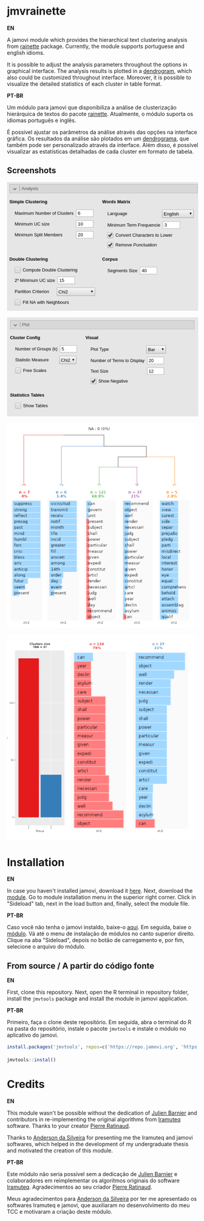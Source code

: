 # jmvrainette
**EN**

A jamovi module which provides the hierarchical text clustering analysis from [rainette](https://github.com/juba/rainette) package. Currently, the module supports portuguese and english idioms.

It is possible to adjust the analysis parameters throughout the options in graphical interface. The analysis results is plotted in a [dendrogram](https://en.wikipedia.org/wiki/Dendrogram), which also could be customized throughout interface. Moreover, it is possible to visualize the detailed statistics of each cluster in table format.

**PT-BR**

Um módulo para jamovi que disponibiliza a análise de clusterização hierárquica de textos do pacote [rainette](https://github.com/juba/rainette). Atualmente, o módulo suporta os idiomas português e inglês.

É possível ajustar os parâmetros da análise através das opções na interface gráfica. Os resultados da análise são plotados em um [dendrograma](https://pt.wikipedia.org/wiki/Dendrograma), que também pode ser personalizado através da interface. Além disso, é possível visualizar as estatísticas detalhadas de cada cluster em formato de tabela.

## Screenshots
![analysis-options](./images/analysis-options.png)

![plot-options](./images/plot-options.png)

![simple-clustering](./images/simple-clustering.png)

![double-clustering](./images/double-clustering.png)

# Installation
**EN**

In case you haven't installed jamovi, download it [here](https://jamovi.org/download.html). Next, download the [module](https://github.com/hgisaac/jmvrainette/releases). Go to module installation menu in the superior right corner. Click in "Sideload" tab, next in the load button and, finally, select the module file.

**PT-BR**

Caso você não tenha o jamovi instaldo, baixe-o [aqui](https://jamovi.org/download.html). Em seguida, baixe o [módulo](https://github.com/hgisaac/jmvrainette/releases). Vá até o menu de instalação de módulos no canto superior direito. Clique na aba "Sideload", depois no botão de carregamento e, por fim, selecione o arquivo do módulo.

## From source / A partir do código fonte
**EN**

First, clone this repository. Next, open the R terminal in repository folder, install the `jmvtools` package and install the module in jamovi application.

**PT-BR**

Primeiro, faça o clone deste repositório. Em seguida, abra o terminal do R na pasta do repositório, instale o pacote `jmvtools` e instale o módulo no aplicativo do jamovi.

```R
install.packages('jmvtools', repos=c('https://repo.jamovi.org', 'https://cran.r-project.org'))

jmvtools::instal()
```

# Credits
**EN**

This module wasn't be possible without the dedication of [Julien Barnier](https://github.com/juba) and contributors in re-implementing the original algorithms from [Iramuteq](http://iramuteq.org/) software. Thanks to your creator [Pierre Ratinaud](https://lerass.com/author/pratinaud).

Thanks to [Anderson da Silveira](http://lattes.cnpq.br/4555887087787481) for presenting me the Iramuteq and jamovi softwares, which helped in the development of my undergraduate thesis and motivated the creation of this module.

**PT-BR**

Este módulo não seria possível sem a dedicação de [Julien Barnier](https://github.com/juba) e colaboradores em reimplementar os algoritmos originais do software [Iramuteq](http://iramuteq.org/). Agradecimentos ao seu criador [Pierre Ratinaud](https://lerass.com/author/pratinaud).

Meus agradecimentos para [Anderson da Silveira](http://lattes.cnpq.br/4555887087787481) por ter me apresentado os softwares Iramuteq e jamovi, que auxiliaram no desenvolvimento do meu TCC e motivaram a criação deste módulo.
